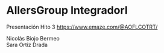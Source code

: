 # AllersGroup IntegradorI

Presentación Hito 3
https://www.emaze.com/@AOFLCOTRT/

Nicolás Biojo Bermeo <br/>
Sara Ortiz Drada
